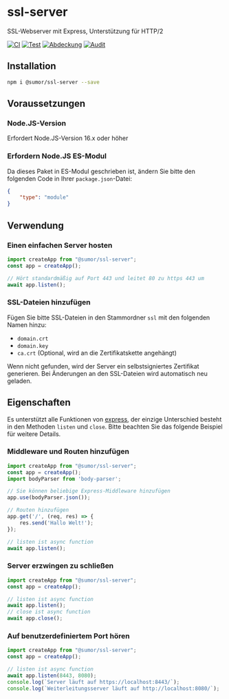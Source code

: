 # ssl-server
SSL-Webserver mit Express, Unterstützung für HTTP/2

[![CI](https://github.com/sumor-cloud/ssl-server/actions/workflows/ci.yml/badge.svg)](https://github.com/sumor-cloud/ssl-server/actions/workflows/ci.yml)
[![Test](https://github.com/sumor-cloud/ssl-server/actions/workflows/ut.yml/badge.svg)](https://github.com/sumor-cloud/ssl-server/actions/workflows/ut.yml)
[![Abdeckung](https://github.com/sumor-cloud/ssl-server/actions/workflows/coverage.yml/badge.svg)](https://github.com/sumor-cloud/ssl-server/actions/workflows/coverage.yml)
[![Audit](https://github.com/sumor-cloud/ssl-server/actions/workflows/audit.yml/badge.svg)](https://github.com/sumor-cloud/ssl-server/actions/workflows/audit.yml)

## Installation
```bash
npm i @sumor/ssl-server --save
```

## Voraussetzungen

### Node.JS-Version
Erfordert Node.JS-Version 16.x oder höher

### Erfordern Node.JS ES-Modul
Da dieses Paket in ES-Modul geschrieben ist,
ändern Sie bitte den folgenden Code in Ihrer ```package.json```-Datei:
```json
{
    "type": "module"
}
```

## Verwendung

### Einen einfachen Server hosten

```javascript
import createApp from "@sumor/ssl-server";
const app = createApp();

// Hört standardmäßig auf Port 443 und leitet 80 zu https 443 um
await app.listen();
```


### SSL-Dateien hinzufügen
Fügen Sie bitte SSL-Dateien in den Stammordner ```ssl``` mit den folgenden Namen hinzu:
- ```domain.crt```
- ```domain.key```
- ```ca.crt``` (Optional, wird an die Zertifikatskette angehängt)

Wenn nicht gefunden, wird der Server ein selbstsigniertes Zertifikat generieren.
Bei Änderungen an den SSL-Dateien wird automatisch neu geladen.
## Eigenschaften

Es unterstützt alle Funktionen von [express](https://www.npmjs.com/package/express), der einzige Unterschied besteht in den Methoden ```listen``` und ```close```. Bitte beachten Sie das folgende Beispiel für weitere Details.

### Middleware und Routen hinzufügen

```javascript
import createApp from "@sumor/ssl-server";
const app = createApp();
import bodyParser from 'body-parser';

// Sie können beliebige Express-Middleware hinzufügen
app.use(bodyParser.json());

// Routen hinzufügen
app.get('/', (req, res) => {
    res.send('Hallo Welt!');
});

// listen ist async function
await app.listen();
```

### Server erzwingen zu schließen

```javascript
import createApp from "@sumor/ssl-server";
const app = createApp();

// listen ist async function
await app.listen();
// close ist async function
await app.close();
```

### Auf benutzerdefiniertem Port hören

```javascript
import createApp from "@sumor/ssl-server";
const app = createApp();

// listen ist async function
await app.listen(8443, 8080);
console.log(`Server läuft auf https://localhost:8443/`);
console.log(`Weiterleitungsserver läuft auf http://localhost:8080/`);
```